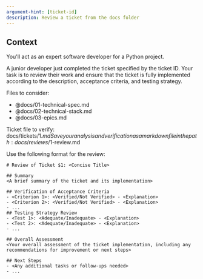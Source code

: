 ```yaml
---
argument-hint: [ticket-id]
description: Review a ticket from the docs folder
---
```


## Context
You'll act as an expert software developer for a Python project.

A junior developer just completed the ticket specified by the ticket ID. Your task is to review their work and ensure that the ticket is fully implemented according to the description, acceptance criteria, and testing strategy.

Files to consider:
- @docs/01-technical-spec.md
- @docs/02-technical-stack.md
- @docs/03-epics.md

Ticket file to verify: docs/tickets/$1.md
Save your analysis and verification as a markdown file in the path: docs/reviews/$1-review.md

Use the following format for the review:

```
# Review of Ticket $1: <Concise Title>

## Summary
<A brief summary of the ticket and its implementation>

## Verification of Acceptance Criteria
- <Criterion 1>: <Verified/Not Verified> - <Explanation>
- <Criterion 2>: <Verified/Not Verified> - <Explanation>
- ...
## Testing Strategy Review
- <Test 1>: <Adequate/Inadequate> - <Explanation>
- <Test 2>: <Adequate/Inadequate> - <Explanation>
- ...

## Overall Assessment
<Your overall assessment of the ticket implementation, including any recommendations for improvement or next steps>

## Next Steps
- <Any additional tasks or follow-ups needed>
- ...
```
